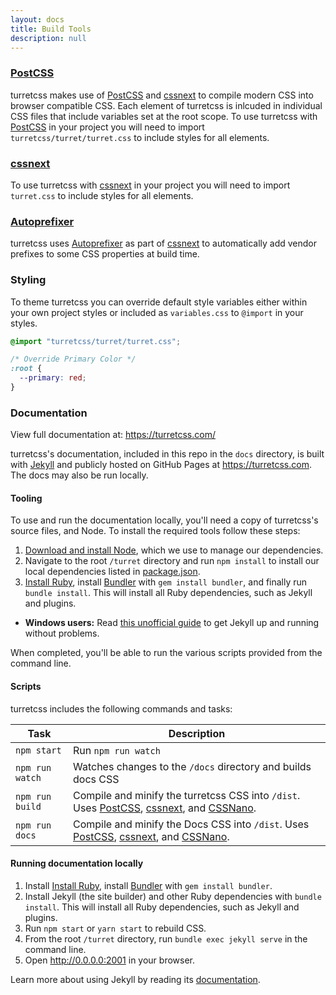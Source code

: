 ```yaml
---
layout: docs
title: Build Tools
description: null
---
```


### [PostCSS][postcss]

turretcss makes use of [PostCSS][postcss] and [cssnext][cssnext] to compile modern CSS into browser compatible CSS. Each element of turretcss is inlcuded in individual CSS files that include variables set at the root scope. To use turretcss with [PostCSS][postcss] in your project you will need to import `turretcss/turret/turret.css` to include styles for all elements.

### [cssnext][cssnext]

To use turretcss with [cssnext][cssnext] in your project you will need to import `turret.css` to include styles for all elements.

### [Autoprefixer][autoprefixer]

turretcss uses [Autoprefixer][autoprefixer] as part of [cssnext][cssnext] to automatically add vendor prefixes to some CSS properties at build time.

### Styling

To theme turretcss you can override default style variables either within your own project styles or included as `variables.css` to `@import` in your styles.

```css
@import "turretcss/turret/turret.css";

/* Override Primary Color */
:root {
  --primary: red;
}
```

### Documentation

View full documentation at: <https://turretcss.com/>

turretcss's documentation, included in this repo in the `docs` directory, is built with [Jekyll](https://jekyllrb.com) and publicly hosted on GitHub Pages at <https://turretcss.com>. The docs may also be run locally.

#### Tooling

To use and run the documentation locally, you'll need a copy of turretcss's source files, and Node. To install the required tools follow these steps:

1. [Download and install Node](https://nodejs.org/download/), which we use to manage our dependencies.
2. Navigate to the root `/turret` directory and run `npm install` to install our local dependencies listed in [package.json](https://github.com/turretcss/turret/blob/master/package.json).
3. [Install Ruby][install-ruby], install [Bundler][gembundler] with `gem install bundler`, and finally run `bundle install`. This will install all Ruby dependencies, such as Jekyll and plugins.

- **Windows users:** Read [this unofficial guide](https://jekyll-windows.juthilo.com/) to get Jekyll up and running without problems.

When completed, you'll be able to run the various scripts provided from the command line.

#### Scripts

turretcss includes the following commands and tasks:

| Task            | Description                                                                                                             |
| --------------- | ----------------------------------------------------------------------------------------------------------------------- |
| `npm start`     | Run `npm run watch`                                                                                                     |
| `npm run watch` | Watches changes to the `/docs` directory and builds docs CSS                                                            |
| `npm run build` | Compile and minify the turretcss CSS into `/dist`. Uses [PostCSS][postcss], [cssnext][cssnext], and [CSSNano][cssnano]. |
| `npm run docs`  | Compile and minify the Docs CSS into `/dist`. Uses [PostCSS][postcss], [cssnext][cssnext], and [CSSNano][cssnano].      |

#### Running documentation locally

1. Install [Install Ruby][install-ruby], install [Bundler][gembundler] with `gem install bundler`.
2. Install Jekyll (the site builder) and other Ruby dependencies with `bundle install`. This will install all Ruby dependencies, such as Jekyll and plugins.
3. Run `npm start` or `yarn start` to rebuild CSS.
4. From the root `/turret` directory, run `bundle exec jekyll serve` in the command line.
5. Open <http://0.0.0.0:2001> in your browser.

Learn more about using Jekyll by reading its [documentation](https://jekyllrb.com/docs/home/).

[install-ruby]: https://www.ruby-lang.org/en/documentation/installation/
[gembundler]: https://bundler.io/
[turretcss]: https://turretcss.com/
[turretcss-boilerplate]: https://github.com/turretcss/turretcss-boilerplate
[postcss]: https://postcss.org/
[postcss cli]: https://github.com/postcss/postcss-cli
[cssnext]: https://cssnext.io/
[cssnano]: https://cssnano.co/
[autoprefixer]: https://github.com/postcss/autoprefixer
